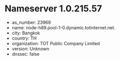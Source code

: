 # Nameserver 1.0.215.57

* as_number: 23969
* name: node-h89.pool-1-0.dynamic.totinternet.net.
* city: Bangkok
* country: TH
* organization: TOT Public Company Limited
* version: Unknown
* dnssec: false
